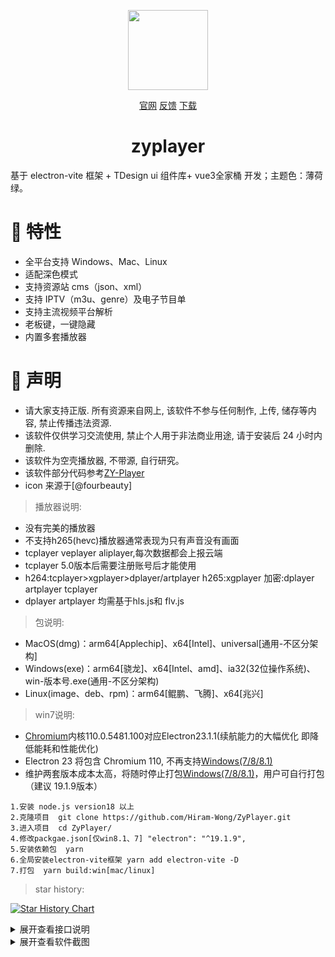 <p align="center">
<img width="128" src="https://s2.loli.net/2024/02/29/7Q1nVbhkHdSmo5D.png" >
</p>
<p align="center">
<a href="http://zyplayer.fun/" target="_blank">官网</a>
<a href="https://github.com/Hiram-Wong/ZyPlayer/issues" target="_blank">反馈</a>
<a href="https://github.com/Hiram-Wong/ZyPlayer/releases" target="_blank">下载</a>
</p>

<h1 align="center">zyplayer</h1>

基于 electron-vite 框架 + TDesign ui 组件库+ vue3全家桶 开发；主题色：薄荷绿。

# 🎉 特性

- 全平台支持 Windows、Mac、Linux
- 适配深色模式
- 支持资源站 cms（json、xml）
- 支持 IPTV（m3u、genre）及电子节目单
- 支持主流视频平台解析
- 老板键，一键隐藏
- 内置多套播放器

# 🌴 声明

- 请大家支持正版. 所有资源来自网上, 该软件不参与任何制作, 上传, 储存等内容, 禁止传播违法资源.
- 该软件仅供学习交流使用, 禁止个人用于非法商业用途, 请于安装后 24 小时内删除.
- 该软件为空壳播放器, 不带源, 自行研究。
- 该软件部分代码参考[ZY-Player](https://github.com/Hunlongyu/ZY-Player)
- icon 来源于[@fourbeauty]

> 播放器说明: 
- 没有完美的播放器
- 不支持h265(hevc)播放器通常表现为只有声音没有画面
- tcplayer veplayer aliplayer,每次数据都会上报云端
- tcplayer 5.0版本后需要注册账号后才能使用
- h264:tcplayer>xgplayer>dplayer/artplayer  h265:xgplayer 加密:dplayer artplayer tcplayer
- dplayer artplayer 均需基于hls.js和 flv.js

> 包说明: 
- MacOS(dmg)：arm64[Applechip]、x64[Intel]、universal[通用-不区分架构]
- Windows(exe)：arm64[骁龙]、x64[Intel、amd]、ia32(32位操作系统)、win-版本号.exe(通用-不区分架构)
- Linux(image、deb、rpm)：arm64[鲲鹏、飞腾]、x64[兆兴]

> win7说明: 
- [Chromium](https://www.chromium.org/)内核110.0.5481.100对应Electron23.1.1(续航能力的大幅优化 即降低能耗和性能优化)
- Electron 23 将包含 Chromium 110, 不再支持[Windows(7/8/8.1)](https://www.electronjs.org/zh/blog/windows-7-to-8-1-deprecation-notice)
- 维护两套版本成本太高，将随时停止打包[Windows(7/8/8.1)](https://www.electronjs.org/zh/blog/windows-7-to-8-1-deprecation-notice)，用户可自行打包（建议 19.1.9版本）

```shell
1.安装 node.js version18 以上
2.克隆项目  git clone https://github.com/Hiram-Wong/ZyPlayer.git
3.进入项目  cd ZyPlayer/
4.修改packgae.json[仅win8.1、7] "electron": "^19.1.9",
5.安装依赖包  yarn
6.全局安装electron-vite框架 yarn add electron-vite -D
7.打包  yarn build:win[mac/linux]
```

> star history: 

[![Star History Chart](https://api.star-history.com/svg?repos=Hiram-Wong/ZyPlayer&type=Date)](https://star-history.com/#Hiram-Wong/ZyPlayer&Date)


<details>
<summary>展开查看接口说明</summary>

> 配置导入格式(备份数据建议此格式)
```json
{
  "analyze": [
    {
      "id": "fddfb425-6fd9-0b39-459f-a21f69739a6e", // id唯一值不可重复,不能数字,建议 uuid
      "name": "纯净", // 名称
      "url": "https://im1907.top/?jx=", // 解析源地址
      "isActive": true // 是否启用 true启用 false 禁用
    }
  ],
  "iptv": [
    {
      "id": "993841fe-5e91-5e5d-35d6-5be81822960b", // id唯一值不可重复,不能数字,建议 uuid
      "name": "APTV", // 名称
      "url": "https://ghproxy.com/https://raw.githubusercontent.com/Kimentanm/aptv/master/m3u/iptv.m3u", // 直播源地址
      "type": "remote", // remote为远程m3u local本地m3u文件路径
      "isActive": true, // 是否启用 true启用 false 禁用
      "epg": "https://epg.112114.xyz/" // 电子节目单地址
    }
  ],
  "channel": [
    {
      "id": "0ede1ecd-de69-1042-15d9-4e5e9e3bb897", // id唯一值不可重复,不能数字,建议 uuid
      "name": "CCTV6", // 名称
      "url": "http://dbiptv.sn.chinamobile.com/PLTV/88888890/224/3221226393/index.m3u8", // 播放地址
      "group": "央视"  // 分组
    }
  ],
  "sites": [
    {
      "id": "51793af6-c923-5504-85db-0ef686624dec", // id唯一值不可重复,不能数字,建议 uuid
      "name": "39影视", // 名称
      "api": "https://www.39kan.com/api.php/provide/vod/",  // 站点源地址
      "playUrl": "", // 配合解析去url地址
      "search": 1, // 0:关闭 1:聚合搜索 2:本站搜索
      "group": "切片", // 分组
      "isActive": true, // 是否启用 true启用 false 禁用
      "type": 1, // 0:cms(xml) 1:cms(json) 2:drpy 3:app(v3) 4:app(v1)
      "ext": "", // 扩展参数
      "categories": "电视,影视" // 按顺序展示所配置的分类 不配置则默认展示所有分类
    },
  ],
  "drive": [
    {
      "id": "3293dc45-cf14-9c66-3028-5b7765b240b7", // id唯一值不可重复,不能数字,建议 uuid
      "name": "🙋丫仙女",  // 名称
      "server": "http://alist.xiaoya.pro/",  // 网盘地址
      "startPage": "",  // 开始页路径
      "search": false,  // 是否支持搜索 true启用 false 禁用
      "headers": null,  // 请求头
      "params": null,  // 参数
      "isActive": true // 是否启用 true启用 false 禁用
    }
  ],
  "setting": [
    {
      "version": "3.3.2", // [3.3.2版本启用]当前版本 (一定要根据实际填写,不然数据库执行会报错)
      "theme": "auto",  // 主题 auto:跟随系统 light:亮色 dark:暗色
      "lang": "zh_CN",  // [3.3.4版本启用]语言 zh_CN:中文 en_US:英文
      "defaultHot": "kylive",  // 热搜 kylive:酷云数据 enlightent:云合数据
      "defaultSearchRecommend": "site", // 搜索推荐 site:站点 quark:夸克 baidu:百度 douban:豆瓣  弃用
      "defaultSearchType": "site", // 全局搜索模式 site:本站 group:组内 all:全部
      "defaultCheckModel": true,  // [弃用] 忘了干嘛的
      "defaultChangeModel": false,  // [弃用] 忘了干嘛的
      "pauseWhenMinimize": false,  // [弃用] 最小化时暂停
      "defaultIptvEpg": "https://epg.112114.eu.org/", // iptv epg
      "defaultIptvLogo": "https://epg.112114.eu.org/logo/", // iptv logo
      "iptvSkipIpv6": true, // iptv是否跳过ipv6节目
      "iptvThumbnail": true, // iptv是否显示缩略图
      "iptvStatus": true, // iptv是否检测延迟
      "defaultSite": "51793af6-c923-5504-85db-0ef686624dec", // site 默认源标识
      "defaultIptv": "993841fe-5e91-5e5d-35d6-5be81822960b", // iptv 默认源标识
      "defaultAnalyze": "fddfb425-6fd9-0b39-459f-a21f69739a6e", // analyze 默认源标识
      "defaultDrive": "3293dc45-cf14-9c66-3028-5b7765b240b7", // drive 默认源标识
      "defaultViewCasual": "", // [3.3.4版本启用]心性看地址
      "barrage": {
        "url": "", // 弹幕地址
        "key": "danmuku", // 弹幕接口返回数据对应的key
        "support": [
          "qq",
          "qiyi",
          "youku",
          "mgtv"
        ], // 弹幕支持的线路
        "start": "0", // 弹幕接口返回数据对应的开始时间的位置
        "mode": "1", // 弹幕接口返回数据对应的位置的位置
        "color": "2", // 弹幕接口返回数据对应的颜色的位置
        "content": "4" // 弹幕接口返回数据对应的内容的位置
      }, // [3.3.4版本启用]弹幕参数
      "analyzeFlag": [
        "youku",
        "qq",
        "iqiyi",
        "qiyi",
        "letv",
        "sohu",
        "tudou",
        "pptv",
        "mgtv"
      ],  // 解析标识
      "broadcasterType": "xgplayer", // [3.3.4版本弃用,使用playerMode参数]播放器 xgplayer:西瓜 dplayer:呆呆 custom:自定义结合externalPlayer
      "externalPlayer": "", // [3.3.4版本弃用,使用playerMode参数]播放器为custom,调用此处系统命令
      "playerMode": {
        "type": "xgplayer",  // 播放器 xgplayer:西瓜 dplayer:呆呆 custom:自定义结合external
        "external": ""  // 播放器为custom,调用此处系统命令
      },  // [3.3.4版本启用]
      "softSolution": false, // 是否使用软解 预留
      "communitySubscribe": "", // 社区地址 预留
      "skipStartEnd": false, // 是否跳过首尾空白
      "agreementMask": true, // 是否同意协议
      "recordShortcut": "Shift+Command+Z", // 录制快捷键
      "snifferType" : "pie",  // [3.3.4版本弃用,使用snifferMode参数]嗅探模式 pie iframe
      "snifferMode": {
        "type": "pie",  // 嗅探模式 pie iframe custom
        "url": ""  // 当 type 为 custom 时填写自定义地址
      },  // [3.3.4版本启用]
      "selfBoot": false,  // 是否开机自启动
      "hardwareAcceleration": true,  // 是否启用硬件加速
      "ua": "Mozilla/5.0 (Macintosh; Intel Mac OS X 10_15_7) AppleWebKit/537.36 (KHTML, like Gecko) Chrome/112.0.0.0 Safari/537.36",  // UA
      "webdevUrl": "https://dav.jianguoyun.com/dav/",  // [3.3.4版本弃用,使用webdev参数]webdev同步盘地址 用于备份
      "webdevUsername": "",  // [3.3.4版本弃用,使用webdev参数]webdev用户名 用于备份
      "webdevPassword": "",  // [3.3.4版本弃用,使用webdev参数]webdev密码 用于备份
      "webdev": {
        "sync": false,  // 自动同步
        "data": {
          "url": "https://dav.jianguoyun.com/dav/", // webdev同步盘地址
          "user": "", // webdev用户名
          "password": "" // webdev密码
        }  // webdev 用于备份
      },  // [3.3.4版本启用]
      "restoreWindowPositionAndSize" : false, // 弃用
      "windowPosition": {
        "status": false,  // 是否记录窗口位置
        "position": {
          "width": 1000,
          "height": 640
        }  // 窗口位置
      }
    }
  ]
}
```

> 一键配置格式(初次使用建议此格式, 仅支持导入源数据和设置默认源标识)
```json
{
  "analyze": {
    "default": "fddfb425-6fd9-0b39-459f-a21f69739a6e", // 默认标识 对应需设置为默认的id
    "data": [
      {
        "id": "fddfb425-6fd9-0b39-459f-a21f69739a6e", // id唯一值不可重复,不能数字,建议 uuid
        "name": "纯净", // 名称
        "url": "https://im1907.top/?jx=", // 解析源地址
        "isActive": true // 是否启用 true启用 false 禁用
      }
    ]
  },
  "iptv": {
    "default": "993841fe-5e91-5e5d-35d6-5be81822960b", // 默认标识 对应需设置为默认的id
    "data": [
      {
        "id": "993841fe-5e91-5e5d-35d6-5be81822960b", // id唯一值不可重复,不能数字,建议 uuid
        "name": "APTV", // 名称
        "url": "https://ghproxy.com/https://raw.githubusercontent.com/Kimentanm/aptv/master/m3u/iptv.m3u", // 直播源地址
        "type": "remote", // remote为远程m3u local本地m3u文件路径
        "isActive": true, // 是否启用 true启用 false 禁用
        "epg": "https://epg.112114.xyz/" // 电子节目单地址
      }
    ]
  },
  "sites":  {
    "default": "51793af6-c923-5504-85db-0ef686624dec", // 默认标识 对应需设置为默认的id
    "data": [
      {
        "id": "51793af6-c923-5504-85db-0ef686624dec", // id唯一值不可重复,不能数字,建议 uuid
        "name": "39影视", // 名称
        "api": "https://www.39kan.com/api.php/provide/vod/",  // 站点源地址
        "playUrl": "", // 配合解析去url地址
        "search": 1, // 0:关闭 1:聚合搜索 2:本站搜索
        "group": "切片", // 分组
        "isActive": true, // 是否启用 true启用 false 禁用
        "type": 1, // 0:cms(xml) 1:cms(json) 2:drpy 3:app(v3) 4:app(v1)
        "ext": "", // 扩展参数
        "categories": "电视,影视" // 按顺序展示所配置的分类 不配置则默认展示所有分类
      }
    ]
  },
  "drive":  {
    "default": "3293dc45-cf14-9c66-3028-5b7765b240b7", // 默认标识 对应需设置为默认的id
    "data": [
      {
        "id": "3293dc45-cf14-9c66-3028-5b7765b240b7", // id唯一值不可重复,不能数字,建议 uuid
        "name": "🙋丫仙女",  // 名称
        "server": "http://alist.xiaoya.pro/",  // 网盘地址
        "startPage": "",  // 开始页路径
        "search": false,  // 是否支持搜索 true启用 false 禁用
        "headers": null,  // 请求头
        "params": null,  // 参数
        "isActive": true // 是否启用 true启用 false 禁用
      }
    ]
  }
}
```
</details>

<details>
<summary>展开查看软件截图</summary>

|                           影视(首页)                           |                             影视(搜索)                             |
| :-------------------------------------------------------------: | :-----------------------------------------------------------------: |
| ![影视](https://s2.loli.net/2024/02/29/XvoZTeLMDAz87N5.png) | ![影视搜索](https://s2.loli.net/2024/02/29/kb5Hs9hfuBeVaY1.png) |
|                           影视(播放)                           |                             影视 (介绍)                             |
| ![影视播放](https://s2.loli.net/2023/05/07/fgmbdXQvPE73WCY.png) |   ![影视详情](https://s2.loli.net/2024/03/18/hIYEDRKmOrQq4ya.png)   |
|                          网盘                           |                             直播(首页)                              |
| ![网盘](https://s2.loli.net/2024/02/29/CpNc4wisOgKQbSM.png) |   ![直播首页](https://s2.loli.net/2024/02/29/hpCKzaD7ryWAqY9.png)   |
|                           直播(播放)                            |                                解析                                 |
| ![直播播放](https://s2.loli.net/2024/02/29/aS8UgwBsVNeDzvi.png) |     ![解析](https://s2.loli.net/2024/02/29/3mef2sdDrXoqtjW.png)     |
|                            历史记录                             |                                在追                                 |
| ![历史](https://s2.loli.net/2024/02/29/IN2bE5PHSdgew7l.png) |     ![在追](https://s2.loli.net/2024/02/29/EWryHtxd5TZliO6.png)     |

</details>